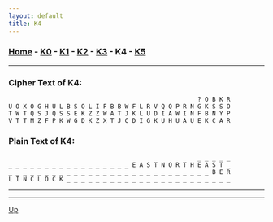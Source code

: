 ```yaml
---
layout: default
title: K4
---
```


### [Home](../README.md) - [K0](./K0.md) - [K1](./K1.md) - [K2](./K2.md) - [K3](./K3.md) - K4 - [K5](./K5.md)

---

### Cipher Text of K4:

```
                                                    ? O B K R
U O X O G H U L B S O L I F B B W F L R V Q Q P R N G K S S O
T W T Q S J Q S S E K Z Z W A T J K L U D I A W I N F B N Y P
V T T M Z F P K W G D K Z X T J C D I G K U H U A U E K C A R
```

### Plain Text of K4:

```
                                                    _ _ _ _ _
_ _ _ _ _ _ _ _ _ _ _ _ _ _ _ _ _ E A S T N O R T H E A S T _
_ _ _ _ _ _ _ _ _ _ _ _ _ _ _ _ _ _ _ _ _ _ _ _ _ _ _ _ B E R
L I N C L O C K _ _ _ _ _ _ _ _ _ _ _ _ _ _ _ _ _ _ _ _ _ _ _
```

---

---

[Up](../README.md)
